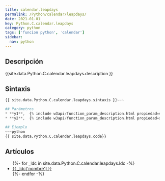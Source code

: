 ```yaml
---
title: calendar.leapdays
permalink: /Python/calendar/leapdays/
date: 2021-01-01
key: Python.C.calendar.leapdays
category: python
tags: ['funcion python', 'calendar']
sidebar: 
  nav: python
---
```


## Descripción
{{site.data.Python.C.calendar.leapdays.description }}

## Sintaxis
~~~python
{{ site.data.Python.C.calendar.leapdays.sintaxis }}~~~

## Parámetros
* **y1**,  {% include w3api/function_param_description.html propiedad=site.data.Python.C.calendar.leapdays valor="y1" %}
* **y2**,  {% include w3api/function_param_description.html propiedad=site.data.Python.C.calendar.leapdays valor="y2" %}

## Ejemplo
~~~python
{{ site.data.Python.C.calendar.leapdays.code}}
~~~

## Artículos
<ul>
{%- for _ldc in site.data.Python.C.calendar.leapdays.ldc -%}
   <li>
       <a href="{{_ldc['url'] }}">{{ _ldc['nombre'] }}</a>
   </li>
{%- endfor -%}
</ul>
